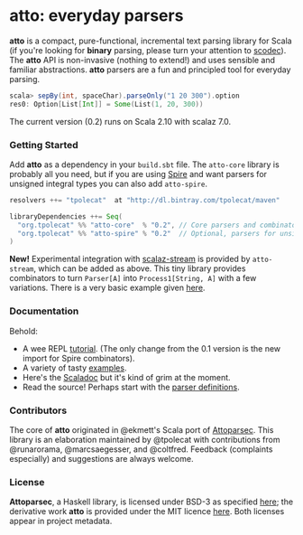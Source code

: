 # atto: everyday parsers

**atto** is a compact, pure-functional, incremental text parsing library for Scala (if you're looking for **binary** parsing, please turn your attention to [scodec](https://github.com/scodec/scodec)). The **atto** API is non-invasive (nothing to extend!) and uses sensible and familiar abstractions. **atto** parsers are a fun and principled tool for everyday parsing.

```scala
scala> sepBy(int, spaceChar).parseOnly("1 20 300").option
res0: Option[List[Int]] = Some(List(1, 20, 300))
```

The current version (0.2) runs on Scala 2.10 with scalaz 7.0.

### Getting Started

Add **atto** as a dependency in your `build.sbt` file. The `atto-core` library is probably all you need, but if you are using [Spire](https://github.com/non/spire) and want parsers for unsigned integral types you can also add `atto-spire`.

```scala
resolvers ++= "tpolecat"  at "http://dl.bintray.com/tpolecat/maven"

libraryDependencies ++= Seq(
  "org.tpolecat" %% "atto-core"  % "0.2", // Core parsers and combinators
  "org.tpolecat" %% "atto-spire" % "0.2"  // Optional, parsers for unsigned integral types
)
```

**New!** Experimental integration with [scalaz-stream](https://github.com/scalaz/scalaz-stream) is provided by `atto-stream`, which can be added as above. This tiny library provides combinators to turn `Parser[A]` into `Process1[String, A]` with a few variations. There is a very basic example given [here](https://github.com/tpolecat/atto/blob/master/example/src/main/scala/atto/example/StreamExample.scala). 

### Documentation

Behold:
- A wee REPL [tutorial](http://tpolecat.github.io/2014/04/13/atto-tutorial.html). (The only change from the 0.1 version is the new import for Spire combinators). 
- A variety of tasty [examples](https://github.com/tpolecat/atto/tree/master/example/src/main/scala/atto/example).
- Here's the [Scaladoc](http://tpolecat.github.io/doc/atto/0.2/api/#atto.Atto$) but it's kind of grim at the moment.
- Read the source! Perhaps start with the [parser definitions](https://github.com/tpolecat/atto/tree/master/core/src/main/scala/atto/parser).

### Contributors

The core of **atto** originated in @ekmett's Scala port of [Attoparsec](https://github.com/bos/attoparsec). This library is an elaboration maintained by @tpolecat with contributions from @runarorama, @marcsaegesser, and @coltfred. Feedback (complaints especially) and suggestions are always welcome.

### License

**Attoparsec**, a Haskell library, is licensed under BSD-3 as specified [here](https://github.com/bos/attoparsec); the derivative work **atto** is provided under the MIT licence [here](LICENSE). Both licenses appear in project metadata.

